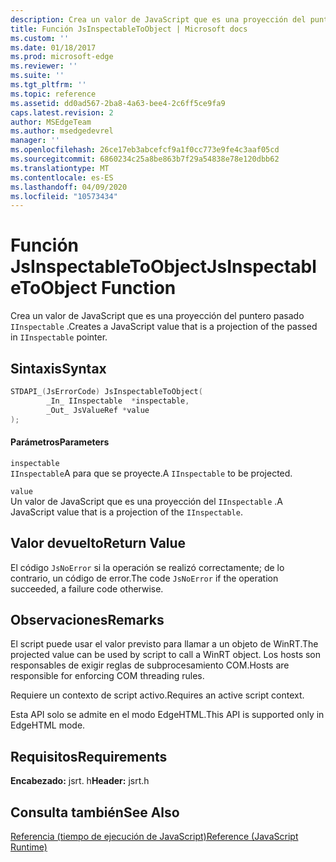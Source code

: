 ```yaml
---
description: Crea un valor de JavaScript que es una proyección del puntero pasado `IInspectable` .
title: Función JsInspectableToObject | Microsoft docs
ms.custom: ''
ms.date: 01/18/2017
ms.prod: microsoft-edge
ms.reviewer: ''
ms.suite: ''
ms.tgt_pltfrm: ''
ms.topic: reference
ms.assetid: dd0ad567-2ba8-4a63-bee4-2c6ff5ce9fa9
caps.latest.revision: 2
author: MSEdgeTeam
ms.author: msedgedevrel
manager: ''
ms.openlocfilehash: 26ce17eb3abcefcf9a1f0cc773e9fe4c3aaf05cd
ms.sourcegitcommit: 6860234c25a8be863b7f29a54838e78e120dbb62
ms.translationtype: MT
ms.contentlocale: es-ES
ms.lasthandoff: 04/09/2020
ms.locfileid: "10573434"
---
```

# <span data-ttu-id="8c23c-103">Función JsInspectableToObject</span><span class="sxs-lookup"><span data-stu-id="8c23c-103">JsInspectableToObject Function</span></span>
<span data-ttu-id="8c23c-104">Crea un valor de JavaScript que es una proyección del puntero pasado `IInspectable` .</span><span class="sxs-lookup"><span data-stu-id="8c23c-104">Creates a JavaScript value that is a projection of the passed in `IInspectable` pointer.</span></span>  
  
## <span data-ttu-id="8c23c-105">Sintaxis</span><span class="sxs-lookup"><span data-stu-id="8c23c-105">Syntax</span></span>  
  
```cpp  
STDAPI_(JsErrorCode) JsInspectableToObject(  
        _In_ IInspectable  *inspectable,  
        _Out_ JsValueRef *value  
);  
```  
  
#### <span data-ttu-id="8c23c-106">Parámetros</span><span class="sxs-lookup"><span data-stu-id="8c23c-106">Parameters</span></span>  
 `inspectable`  
 <span data-ttu-id="8c23c-107">`IInspectable`A para que se proyecte.</span><span class="sxs-lookup"><span data-stu-id="8c23c-107">A `IInspectable` to be projected.</span></span>  
  
 `value`  
 <span data-ttu-id="8c23c-108">Un valor de JavaScript que es una proyección del `IInspectable` .</span><span class="sxs-lookup"><span data-stu-id="8c23c-108">A JavaScript value that is a projection of the `IInspectable`.</span></span>  
  
## <span data-ttu-id="8c23c-109">Valor devuelto</span><span class="sxs-lookup"><span data-stu-id="8c23c-109">Return Value</span></span>  
 <span data-ttu-id="8c23c-110">El código `JsNoError` si la operación se realizó correctamente; de lo contrario, un código de error.</span><span class="sxs-lookup"><span data-stu-id="8c23c-110">The code `JsNoError` if the operation succeeded, a failure code otherwise.</span></span>  
  
## <span data-ttu-id="8c23c-111">Observaciones</span><span class="sxs-lookup"><span data-stu-id="8c23c-111">Remarks</span></span>  
 <span data-ttu-id="8c23c-112">El script puede usar el valor previsto para llamar a un objeto de WinRT.</span><span class="sxs-lookup"><span data-stu-id="8c23c-112">The projected value can be used by script to call a WinRT object.</span></span> <span data-ttu-id="8c23c-113">Los hosts son responsables de exigir reglas de subprocesamiento COM.</span><span class="sxs-lookup"><span data-stu-id="8c23c-113">Hosts are responsible for enforcing COM threading rules.</span></span>  
  
 <span data-ttu-id="8c23c-114">Requiere un contexto de script activo.</span><span class="sxs-lookup"><span data-stu-id="8c23c-114">Requires an active script context.</span></span>  
  
 <span data-ttu-id="8c23c-115">Esta API solo se admite en el modo EdgeHTML.</span><span class="sxs-lookup"><span data-stu-id="8c23c-115">This API is supported only in EdgeHTML mode.</span></span>  
  
## <span data-ttu-id="8c23c-116">Requisitos</span><span class="sxs-lookup"><span data-stu-id="8c23c-116">Requirements</span></span>  
 <span data-ttu-id="8c23c-117">**Encabezado:** jsrt. h</span><span class="sxs-lookup"><span data-stu-id="8c23c-117">**Header:** jsrt.h</span></span>  
  
## <span data-ttu-id="8c23c-118">Consulta también</span><span class="sxs-lookup"><span data-stu-id="8c23c-118">See Also</span></span>  
 [<span data-ttu-id="8c23c-119">Referencia (tiempo de ejecución de JavaScript)</span><span class="sxs-lookup"><span data-stu-id="8c23c-119">Reference (JavaScript Runtime)</span></span>](../chakra-hosting/reference-javascript-runtime.md)